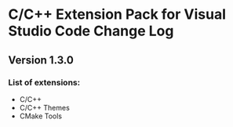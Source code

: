 # C/C++ Extension Pack for Visual Studio Code Change Log

## Version 1.3.0
### List of extensions:
* C/C++
* C/C++ Themes
* CMake Tools
